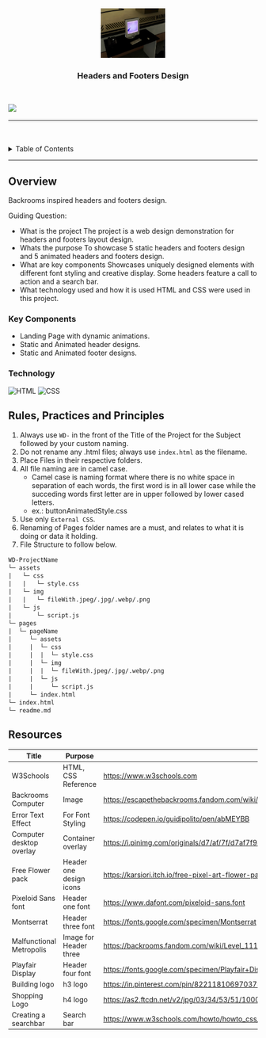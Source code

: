 <a name="readme-top">

<br/>

<br />
<div align="center">
  <a href="https://github.com/zyx-0314/">
  <!-- TODO: If you want to add logo or banner you can add it here -->
    <img src="./assets/img/computer-hub.png"  width="130" height="100">
  </a>
<!-- TODO: Change Title to the name of the title of your Project -->
  <h3 align="center">Headers and Footers Design</h3>
</div>


<br />

<!-- TODO: Change the zyx-0314 into your github username  -->
<!-- TODO: Change the WD-Template-Project into the same name of your folder -->
![](https://visit-counter.vercel.app/counter.png?page=francesca1018/WD-Seatwork3)

---

<br />
<br />

<!-- TODO: If you want to add more layers for your readme -->
<details>
  <summary>Table of Contents</summary>
  <ol>
    <li>
      <a href="#overview">Overview</a>
      <ol>
        <li>
          <a href="#key-components">Key Components</a>
        </li>
        <li>
          <a href="#technology">Technology</a>
        </li>
      </ol>
    </li>
    <li>
      <a href="#rule,-practices-and-principles">Rules, Practices and Principles</a>
    </li>
    <li>
      <a href="#resources">Resources</a>
    </li>
  </ol>
</details>

---

## Overview

<!-- TODO: To be changed -->
<!-- The following are just sample -->
Backrooms inspired headers and footers design.

Guiding Question:

- What is the project
The project is a web design demonstration for headers and footers layout design.
- Whats the purpose
To showcase 5 static headers and footers design and 5 animated headers and footers design.
- What are key components
Showcases uniquely designed elements with different font styling and creative display. Some headers feature a call to action and a search bar.
- What technology used and how it is used
HTML and CSS were used in this project.

### Key Components
<!-- TODO: List of Key Components -->
<!-- The following are just sample -->
- Landing Page with dynamic animations.
- Static and Animated header designs.
- Static and Animated footer designs.

### Technology
<!-- TODO: List of Technology Used -->
![HTML](https://img.shields.io/badge/HTML-E34F26?style=for-the-badge&logo=html5&logoColor=white)
![CSS](https://img.shields.io/badge/CSS-1572B6?style=for-the-badge&logo=css3&logoColor=white)

## Rules, Practices and Principles

1. Always use `WD-` in the front of the Title of the Project for the Subject followed by your custom naming.
2. Do not rename any .html files; always use `index.html` as the filename.
3. Place Files in their respective folders.
4. All file naming are in camel case.
   - Camel case is naming format where there is no white space in separation of each words, the first word is in all lower case while the succeding words first letter are in upper followed by lower cased letters.
   - ex.: buttonAnimatedStyle.css
5. Use only `External CSS`.
6. Renaming of Pages folder names are a must, and relates to what it is doing or data it holding.
7. File Structure to follow below.

```
WD-ProjectName
└─ assets
|   └─ css
|   |   └─ style.css
|   └─ img
|   |   └─ fileWith.jpeg/.jpg/.webp/.png
|   └─ js
|       └─ script.js
└─ pages
|  └─ pageName
|     └─ assets
|     |  └─ css
|     |  |  └─ style.css
|     |  └─ img
|     |  |  └─ fileWith.jpeg/.jpg/.webp/.png
|     |  └─ js
|     |     └─ script.js
|     └─ index.html
└─ index.html
└─ readme.md
```

## Resources

<!-- TODO: Add References -->
| Title | Purpose | Link |
|-|-|-|
| W3Schools | HTML, CSS Reference | <https://www.w3schools.com>
| Backrooms Computer | Image | <https://escapethebackrooms.fandom.com/wiki/Computer_(The_Hub)?file=HubComputer.png>
| Error Text Effect | For Font Styling | <https://codepen.io/guidipolito/pen/abMEYBB>
| Computer desktop overlay | Container overlay | <https://i.pinimg.com/originals/d7/af/7f/d7af7f98b301bbc84bf26c402ca95453.jpg>
| Free Flower pack | Header one design icons | <https://karsiori.itch.io/free-pixel-art-flower-pack>
| Pixeloid Sans font | Header one font | <https://www.dafont.com/pixeloid-sans.font>
| Montserrat | Header three font | <https://fonts.google.com/specimen/Montserrat>
| Malfunctional Metropolis | Image for Header three | <https://backrooms.fandom.com/wiki/Level_111?file=Malsquare.png>
| Playfair Display | Header four font | <https://fonts.google.com/specimen/Playfair+Display>
| Building logo | h3 logo | https://in.pinterest.com/pin/822118106970375106/ |
| Shopping Logo | h4 logo | https://as2.ftcdn.net/v2/jpg/03/34/53/51/1000_F_334535136_vvbWaKEpsHIMS4dpJUxgXZL6clQX7VGs.jpg |
| Creating a searchbar | Search bar | https://www.w3schools.com/howto/howto_css_searchbar.asp |